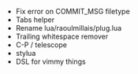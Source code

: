 * Fix error on COMMIT_MSG filetype
* Tabs helper
* Rename lua/raoulmillais/plug.lua
* Trailing whitespace remover
* C-P / telescope
* stylua
* DSL for vimmy things
